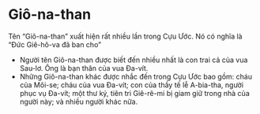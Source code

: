 # Giô-na-than

Tên “Giô-na-than” xuất hiện rất nhiều lần trong Cựu Ước. Nó có nghĩa là “Đức Giê-hô-va đã ban cho”
- Người tên Giô-na-than được biết đến nhiều nhất là con trai cả của vua Sau-lơ. Ông là bạn thân của vua Đa-vít. 
- Những Giô-na-than khác được nhắc đến trong Cựu Ước bao gồm: cháu của Môi-se; cháu của vua Đa-vít; con của thầy tế lễ A-bia-tha, người phục vụ Đa-vít; một thư ký, tiên tri Giê-rê-mi bị giam giữ trong nhà của người này; và nhiều người khác nữa.

